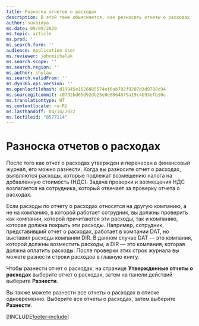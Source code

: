 ```yaml
---
title: Разноска отчетов о расходах
description: В этой теме объясняется, как разносить отчеты о расходах.
author: suvaidya
ms.date: 09/09/2020
ms.topic: article
ms.prod: ''
ms.search.form: ''
audience: Application User
ms.reviewer: johnmichalak
ms.search.scope: ''
ms.search.region: ''
ms.author: shylaw
ms.search.validFrom: ''
ms.dyn365.ops.version: ''
ms.openlocfilehash: d19945e1626885574ef6ab702f9207d3d9708c94
ms.sourcegitcommit: c0792bd65d92db25e0e8864879a19c4b93efb10c
ms.translationtype: HT
ms.contentlocale: ru-RU
ms.lasthandoff: 04/14/2022
ms.locfileid: "8577114"
---
```

# <a name="post-expense-reports"></a>Разноска отчетов о расходах

После того как отчет о расходах утвержден и перенесен в финансовый журнал, его можно разнести. Когда вы разносите отчет о расходах, выявляются расходы, которые подлежат возмещению налога на добавленную стоимость (НДС). Задача проверки и возмещения НДС возлагается на сотрудника, который отвечает за проверку отчета о расходах.

Если расходы по отчету о расходах относятся на другую компанию, а не на компанию, в которой работает сотрудник, вы должны проверить как компании, которой причитаются эти расходы, так и компанию, которая должна покрыть эти расходы. Например, сотрудник, представивший отчет о расходах, работает в компании DAT, но выставил расходы компании DIR. В данном случае DAT — это компания, которой должны возместить расходы, а DIR — это компания, которая должна оплатить расходы. После проверки этих строк журнала вы можете разнести строки расходов в главную книгу.

Чтобы разнести отчет о расходах, на странице **Утвержденные отчеты о расходах** выберите отчет о расходах, затем на панели действий выберите **Разнести**.

Вы также можете разнести все отчеты о расходах в списке одновременно. Выберите все отчеты о расходах, затем выберите **Разнести**.


[!INCLUDE[footer-include](../includes/footer-banner.md)]